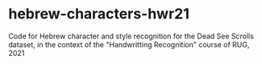 # hebrew-characters-hwr21
Code for Hebrew character and style recognition for the Dead See Scrolls dataset, in the context of the "Handwritting Recognition" course of RUG, 2021
